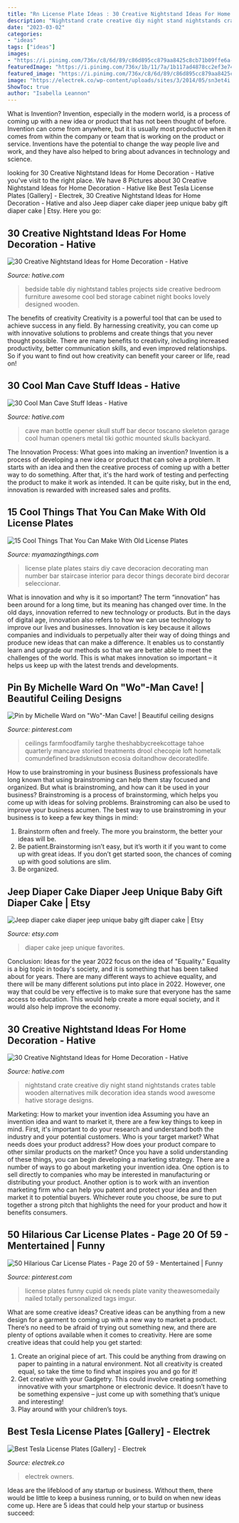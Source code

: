 ```yaml
---
title: "Rn License Plate Ideas : 30 Creative Nightstand Ideas For Home Decoration"
description: "Nightstand crate creative diy night stand nightstands crates table wooden alternatives milk decoration idea stands wood awesome hative storage designs"
date: "2023-03-02"
categories:
- "ideas"
tags: ["ideas"]
images:
- "https://i.pinimg.com/736x/c8/6d/89/c86d895cc879aa8425c8cb71b09ffe6a--man-cave.jpg"
featuredImage: "https://i.pinimg.com/736x/1b/11/7a/1b117ad4878cc2ef3e7404486453ea0c--funny-license-plates-funny-pics.jpg"
featured_image: "https://i.pinimg.com/736x/c8/6d/89/c86d895cc879aa8425c8cb71b09ffe6a--man-cave.jpg"
image: "https://electrek.co/wp-content/uploads/sites/3/2014/05/sn3et4i.jpg"
ShowToc: true
author: "Isabella Leannon"
---
```



What is Invention?
Invention, especially in the modern world, is a process of coming up with a new idea or product that has not been thought of before. Invention can come from anywhere, but it is usually most productive when it comes from within the company or team that is working on the product or service. Inventions have the potential to change the way people live and work, and they have also helped to bring about advances in technology and science.

	

		
looking for 30 Creative Nightstand Ideas for Home Decoration - Hative you've visit to the right place. We have 8 Pictures about 30 Creative Nightstand Ideas for Home Decoration - Hative like Best Tesla License Plates [Gallery] - Electrek, 30 Creative Nightstand Ideas for Home Decoration - Hative and also Jeep diaper cake diaper jeep unique baby gift diaper cake | Etsy. Here you go:
		
    
## 30 Creative Nightstand Ideas For Home Decoration - Hative

<img loading=lazy src="https://hative.com/wp-content/uploads/2014/06/nightstand-ideas/12-night-stand-ideas.jpg" onerror="this.onerror=null;this.src='https://tse4.mm.bing.net/th?id=OIP.i-WmWbvAXQsNV8NQzuYPawHaLH&amp;pid=15.1';" alt="30 Creative Nightstand Ideas for Home Decoration - Hative">

_Source: hative.com_

>bedside table diy nightstand tables projects side creative bedroom furniture awesome cool bed storage cabinet night books lovely designed wooden. 

	

The benefits of creativity
Creativity is a powerful tool that can be used to achieve success in any field. By harnessing creativity, you can come up with innovative solutions to problems and create things that you never thought possible. There are many benefits to creativity, including increased productivity, better communication skills, and even improved relationships. So if you want to find out how creativity can benefit your career or life, read on!

    
## 30 Cool Man Cave Stuff Ideas - Hative

<img loading=lazy src="https://hative.com/wp-content/uploads/2015/06/man-cave-stuff/21-man-cave-stuff-ideas.jpg" onerror="this.onerror=null;this.src='https://tse3.mm.bing.net/th?id=OIP.52KOWNbctH4FkOxpLPbQvAHaLH&amp;pid=15.1';" alt="30 Cool Man Cave Stuff Ideas - Hative">

_Source: hative.com_

>cave man bottle opener skull stuff bar decor toscano skeleton garage cool human openers metal tiki gothic mounted skulls backyard. 

	

The Innovation Process: What goes into making an invention?
Invention is a process of developing a new idea or product that can solve a problem. It starts with an idea and then the creative process of coming up with a better way to do something. After that, it's the hard work of testing and perfecting the product to make it work as intended. It can be quite risky, but in the end, innovation is rewarded with increased sales and profits.

    
## 15 Cool Things That You Can Make With Old License Plates

<img loading=lazy src="http://myamazingthings.com/wp-content/uploads/2017/05/license-plate-diy-4.jpg" onerror="this.onerror=null;this.src='https://tse4.mm.bing.net/th?id=OIP.WJ7eFmZnU-vnfpvFheUeWQHaJ4&amp;pid=15.1';" alt="15 Cool Things That You Can Make With Old License Plates">

_Source: myamazingthings.com_

>license plate plates stairs diy cave decoracion decorating man number bar staircase interior para decor things decorate bird decorar seleccionar. 

	

What is innovation and why is it so important?
The term “innovation” has been around for a long time, but its meaning has changed over time. In the old days, innovation referred to new technology or products. But in the days of digital age, innovation also refers to how we can use technology to improve our lives and businesses.
Innovation is key because it allows companies and individuals to perpetually alter their way of doing things and produce new ideas that can make a difference. It enables us to constantly learn and upgrade our methods so that we are better able to meet the challenges of the world. This is what makes innovation so important – it helps us keep up with the latest trends and developments.

    
## Pin By Michelle Ward On &quot;Wo&quot;-Man Cave! | Beautiful Ceiling Designs

<img loading=lazy src="https://i.pinimg.com/736x/c8/6d/89/c86d895cc879aa8425c8cb71b09ffe6a--man-cave.jpg" onerror="this.onerror=null;this.src='https://tse2.mm.bing.net/th?id=OIP.Uvvip8ko1bfTr2pYNNnEewHaNK&amp;pid=15.1';" alt="Pin by Michelle Ward on &quot;Wo&quot;-Man Cave! | Beautiful ceiling designs">

_Source: pinterest.com_

>ceilings farmfoodfamily targhe theshabbycreekcottage tahoe quarterly mancave storied treatments drool checopie loft hometalk comundefined bradsknutson ecosia doitandhow decoratedlife. 

	

How to use brainstroming in your business
Business professionals have long known that using brainstroming can help them stay focused and organized. But what is brainstroming, and how can it be used in your business? Brainstroming is a process of brainstorming, which helps you come up with ideas for solving problems. Brainstroming can also be used to improve your business acumen. 
The best way to use brainstroming in your business is to keep a few key things in mind: 
1) Brainstorm often and freely. The more you brainstorm, the better your ideas will be. 
2) Be patient.Brainstorming isn’t easy, but it’s worth it if you want to come up with great ideas. If you don’t get started soon, the chances of coming up with good solutions are slim. 
3) Be organized.

    
## Jeep Diaper Cake Diaper Jeep Unique Baby Gift Diaper Cake | Etsy

<img loading=lazy src="https://i.etsystatic.com/12820545/r/il/ed8185/1194660147/il_794xN.1194660147_ikw9.jpg" onerror="this.onerror=null;this.src='https://tse4.mm.bing.net/th?id=OIP.Q8X84JwPf0YgBht1AXsP3gHaNJ&amp;pid=15.1';" alt="Jeep diaper cake diaper jeep unique baby gift diaper cake | Etsy">

_Source: etsy.com_

>diaper cake jeep unique favorites. 

	

Conclusion:
Ideas for the year 2022 focus on the idea of "Equality." Equality is a big topic in today's society, and it is something that has been talked about for years. There are many different ways to achieve equality, and there will be many different solutions put into place in 2022. However, one way that could be very effective is to make sure that everyone has the same access to education. This would help create a more equal society, and it would also help improve the economy.

    
## 30 Creative Nightstand Ideas For Home Decoration - Hative

<img loading=lazy src="https://hative.com/wp-content/uploads/2014/06/nightstand-ideas/19-nightstand-designs.jpg" onerror="this.onerror=null;this.src='https://tse3.mm.bing.net/th?id=OIP.p6G4f9txlE2wiEE6wVUWtgHaLu&amp;pid=15.1';" alt="30 Creative Nightstand Ideas for Home Decoration - Hative">

_Source: hative.com_

>nightstand crate creative diy night stand nightstands crates table wooden alternatives milk decoration idea stands wood awesome hative storage designs. 

	

Marketing: How to market your invention idea
Assuming you have an invention idea and want to market it, there are a few key things to keep in mind. First, it's important to do your research and understand both the industry and your potential customers. Who is your target market? What needs does your product address? How does your product compare to other similar products on the market? Once you have a solid understanding of these things, you can begin developing a marketing strategy.
There are a number of ways to go about marketing your invention idea. One option is to sell directly to companies who may be interested in manufacturing or distributing your product. Another option is to work with an invention marketing firm who can help you patent and protect your idea and then market it to potential buyers. Whichever route you choose, be sure to put together a strong pitch that highlights the need for your product and how it benefits consumers.

    
## 50 Hilarious Car License Plates - Page 20 Of 59 - Mentertained | Funny

<img loading=lazy src="https://i.pinimg.com/736x/1b/11/7a/1b117ad4878cc2ef3e7404486453ea0c--funny-license-plates-funny-pics.jpg" onerror="this.onerror=null;this.src='https://tse2.mm.bing.net/th?id=OIP.__Rv-yqB3ZFibtSyZXyNSwEgDY&amp;pid=15.1';" alt="50 Hilarious Car License Plates - Page 20 of 59 - Mentertained | Funny">

_Source: pinterest.com_

>license plates funny cupid ok needs plate vanity theawesomedaily nailed totally personalized tags imgur. 

	

What are some creative ideas?
Creative ideas can be anything from a new design for a garment to coming up with a new way to market a product. There’s no need to be afraid of trying out something new, and there are plenty of options available when it comes to creativity. Here are some creative ideas that could help you get started: 
1. Create an original piece of art. This could be anything from drawing on paper to painting in a natural environment. Not all creativity is created equal, so take the time to find what inspires you and go for it! 
2. Get creative with your Gadgetry. This could involve creating something innovative with your smartphone or electronic device. It doesn’t have to be something expensive – just come up with something that’s unique and interesting! 
3. Play around with your children’s toys.

    
## Best Tesla License Plates [Gallery] - Electrek

<img loading=lazy src="https://electrek.co/wp-content/uploads/sites/3/2014/05/sn3et4i.jpg" onerror="this.onerror=null;this.src='https://tse2.mm.bing.net/th?id=OIP.Jh7U5q4hqVCNzC3EvXc7yQHaFj&amp;pid=15.1';" alt="Best Tesla License Plates [Gallery] - Electrek">

_Source: electrek.co_

>electrek owners. 

	

Ideas are the lifeblood of any startup or business. Without them, there would be little to keep a business running, or to build on when new ideas come up. Here are 5 ideas that could help your startup or business succeed:

